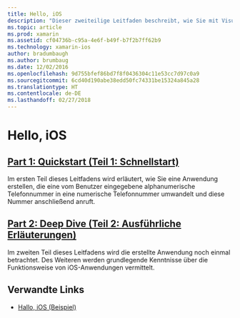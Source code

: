 ```yaml
---
title: Hello, iOS
description: "Dieser zweiteilige Leitfaden beschreibt, wie Sie mit Visual Studio für Mac oder Visual Studio eine einfache Xamarin.iOS-Anwendung erstellen. Außerdem erhalten Sie Einblick in die grundlegenden Aspekte der Entwicklung von iOS-Anwendungen mit Xamarin. Es werden die Tools, Konzepte und Schritte eingeführt, die zum Erstellen und Bereitstellen einer Xamarin.iOS-Anwendung erforderlich sind."
ms.topic: article
ms.prod: xamarin
ms.assetid: cf04736b-c95a-4e6f-b49f-b7f2b7ff62b9
ms.technology: xamarin-ios
author: bradumbaugh
ms.author: brumbaug
ms.date: 12/02/2016
ms.openlocfilehash: 9d755bfef86bd7f8f0436304c11e53cc7d97c0a9
ms.sourcegitcommit: 6cd40d190abe38edd50fc74331be15324a845a28
ms.translationtype: HT
ms.contentlocale: de-DE
ms.lasthandoff: 02/27/2018
---
```

# <a name="hello-ios"></a>Hello, iOS

##  <a name="part-1-quickstartiosget-startedhello-ioshello-ios-quickstartmd"></a>[Part 1: Quickstart (Teil 1: Schnellstart)](~/ios/get-started/hello-ios/hello-ios-quickstart.md)

Im ersten Teil dieses Leitfadens wird erläutert, wie Sie eine Anwendung erstellen, die eine vom Benutzer eingegebene alphanumerische Telefonnummer in eine numerische Telefonnummer umwandelt und diese Nummer anschließend anruft.

##  <a name="part-2-deep-diveiosget-startedhello-ioshello-ios-deepdivemd"></a>[Part 2: Deep Dive (Teil 2: Ausführliche Erläuterungen)](~/ios/get-started/hello-ios/hello-ios-deepdive.md)

Im zweiten Teil dieses Leitfadens wird die erstellte Anwendung noch einmal betrachtet. Des Weiteren werden grundlegende Kenntnisse über die Funktionsweise von iOS-Anwendungen vermittelt.


## <a name="related-links"></a>Verwandte Links

- [Hallo, iOS (Beispiel)](https://developer.xamarin.com/samples/monotouch/Hello_iOS/)
